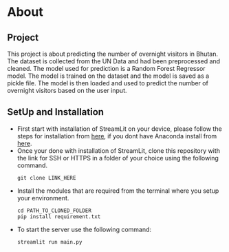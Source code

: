 # About
## Project
This project is about predicting the number of overnight visitors in Bhutan. The dataset is collected from the UN Data and had been preprocessed and cleaned. The model used for prediction is a Random Forest Regressor model. The model is trained on the dataset and the model is saved as a pickle file. The model is then loaded and used to predict the number of overnight visitors based on the user input.


## SetUp and Installation
- First start with installation of StreamLit on your device, please follow the steps for installation from [here](https://www.datacamp.com/tutorial/streamlit), if you dont have Anaconda install from [here](https://www.anaconda.com/download/success).
- Once your done with installation of StreamLit, clone this repository with the link for SSH or HTTPS in a folder of your choice using the following command.
    ```
    git clone LINK_HERE
    ```
- Install the modules that are required from the terminal where you setup your environment.
    ```
    cd PATH_TO_CLONED_FOLDER
    pip install requirement.txt
    ```
- To start the server use the following command:
    ```
    streamlit run main.py
    ```